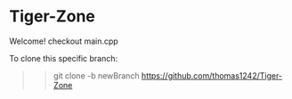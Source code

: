 # Tiger-Zone

Welcome!
checkout main.cpp

To clone this specific branch:

>> git clone -b newBranch https://github.com/thomas1242/Tiger-Zone 

